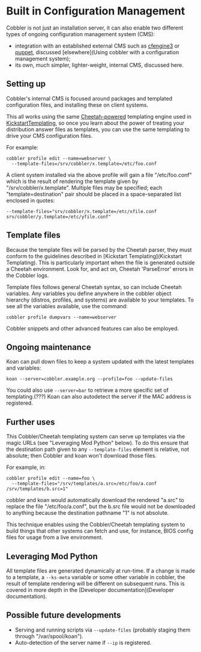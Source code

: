 # Built in Configuration Management

Cobbler is not just an installation server, it can also enable two different types of ongoing configuration management system (CMS):

* integration with an established external CMS such as [cfengine3](http://cfengine.com/) or [puppet](http://puppetlabs.com/), discussed [elsewhere](Using cobbler with a configuration management system);
* its own, much simpler, lighter-weight, internal CMS, discussed here.

## Setting up

Cobbler's internal CMS is focused around packages and templated configuration files, and installing these on client systems.

This all works using the same
[Cheetah-powered](http://cheetahtemplate.org) templating engine
used in [KickstartTemplating](/cobbler/cobbler/wiki/KickstartTemplating),
so once you learn about the power of treating your distribution
answer files as templates, you can use the same templating to drive
your CMS configuration files.

For example:

    cobbler profile edit --name=webserver \
      --template-files=/srv/cobbler/x.template=/etc/foo.conf

A client system installed via the above profile will gain a file "/etc/foo.conf" which is the result of rendering the template given by "/srv/cobbler/x.template". Multiple files may be specified; each "template=destination" pair should be placed in a space-separated list enclosed in quotes:

    --template-files="srv/cobbler/x.template=/etc/xfile.conf srv/cobbler/y.template=/etc/yfile.conf"

## Template files

Because the template files will be parsed by the Cheetah parser, they must conform to the guidelines described in [Kickstart Templating](Kickstart Templating). This is particularly important when the file is generated outside a Cheetah environment. Look for, and act on, Cheetah 'ParseError' errors in the Cobbler logs.

Template files follows general Cheetah syntax, so can include Cheetah variables. Any variables you define anywhere in the cobbler object hierarchy (distros, profiles, and systems) are available to your templates. To see all the variables available, use the command:

    cobbler profile dumpvars --name=webserver

Cobbler snippets and other advanced features can also be employed.

## Ongoing maintenance

Koan can pull down files to keep a system updated with the latest templates and variables:

    koan --server=cobbler.example.org --profile=foo --update-files

You could also use `--server=bar` to retrieve a more specific set of templating.(???) Koan can also autodetect the server if the MAC address is registered.

## Further uses

This Cobbler/Cheetah templating system can serve up templates via the magic URLs (see "Leveraging Mod Python" below). To do this ensure that the destination path given to any `--template-files` element is relative, not absolute; then Cobbler and koan won't download those files.

For example, in:

    cobbler profile edit --name=foo \
      --template-files="/srv/templates/a.src=/etc/foo/a.conf /srv/templates/b.src=1"

cobbler and koan would automatically download the rendered "a.src" to replace the file "/etc/foo/a.conf", but the b.src file would not be downloaded to anything because the destination pathname "1" is not absolute.

This technique enables using the Cobbler/Cheetah templating system to build things that other systems can fetch and use, for instance, BIOS config files for usage from a live environment.

## Leveraging Mod Python

All template files are generated dynamically at run-time. If a change is made to a template, a `--ks-meta` variable or
some other variable in cobbler, the result of template rendering will be different on subsequent runs. This is covered in more depth in the [Developer documentation](Developer documentation).

## Possible future developments

* Serving and running scripts via `--update-files` (probably staging them through "/var/spool/koan").
* Auto-detection of the server name if `--ip` is registered.
